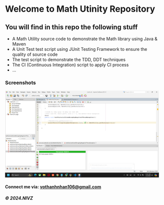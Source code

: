 # Welcome to Math Utinity Repository

## You will find in this repo the following stuff

* A Math Utility source code to demonstrate the Math library using Java & Maven
* A Unit Test test script using JUnit Testing Framework to ensure the quality of source code
* The test script to demonstrate the TDD, DDT techniques
* The CI (Continuous Integration) script to apply CI process
* ...

### Screenshots
![Source code and Unit Test](https://github.com/N-I-V-Z/math-util/blob/main/screenshots/SourceCodeAndUnitTest.png)

#### Connect me via: vothanhnhan106@gmail.com

##### &#169; 2024.NIVZ